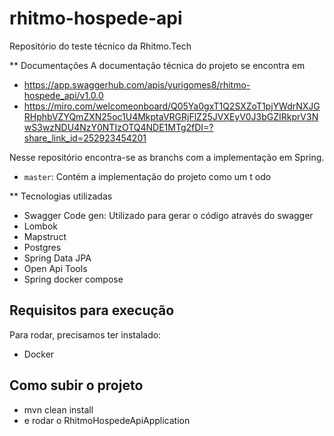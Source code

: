 # rhitmo-hospede-api
Repositório do teste técnico da Rhitmo.Tech

** Documentações
A documentação técnica do projeto se encontra em
 - https://app.swaggerhub.com/apis/yurigomes8/rhitmo-hospede_api/v1.0.0
 - https://miro.com/welcomeonboard/Q05Ya0gxT1Q2SXZoT1pjYWdrNXJGRHphbVZYQmZXN25oc1U4MkptaVRGRjFlZ25JVXEyV0J3bGZIRkprV3NwS3wzNDU4NzY0NTIzOTQ4NDE1MTg2fDI=?share_link_id=252923454201

Nesse repositório encontra-se as branchs com a implementação em Spring.
- ``master``: Contém a implementação do projeto como um t odo

** Tecnologias utilizadas

- Swagger Code gen: Utilizado para gerar o código através do swagger
- Lombok
- Mapstruct
- Postgres
- Spring Data JPA
- Open Api Tools
- Spring docker compose
  
## Requisitos para execução
Para rodar, precisamos ter instalado:
* Docker

## Como subir o projeto
- mvn clean install
- e rodar o RhitmoHospedeApiApplication
  

